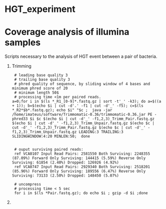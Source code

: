 # HGT_experiment



# Coverage analysis of illumina samples

Scripts necessary to the analysis of HGT event between a pair of bacteria. 



1. Trimming

        # leading base quality 3
        # trailing base quality 3
        # phred quality of sequence, by sliding window of 4 bases and minimum phred score of 20
        # minimum length 50$
        # processing time <1m per paired reads.
       a=0;for i in $(ls *_R1_[0-9]*.fastq.gz | sort -t'_' -k3); do a=$((a + 1)); b=$(echo $i | cut -d'.' -f1 | cut -d'_' -f5); c=$(ls *_R2*$b*.fastq.gz); echo $i" "$c ;  java -jar /home/imateus/software/Trimmomatic-0.36/trimmomatic-0.36.jar PE -phred33 $i $c $(echo $i | cut -d'_' -f1,2,3)_Trimm_Pair.fastq.gz $(echo $i | cut -d'_' -f1,2,3)_Trimm_Unpair.fastq.gz $(echo $c | cut -d'_' -f1,2,3)_Trimm_Pair.fastq.gz $(echo $c | cut -d'_' -f1,2,3)_Trimm_Unpair.fastq.gz LEADING:3 TRAILING:3 SLIDINGWINDOW:4:20 MINLEN:50;  done


        # ouput surviving paired reads: 
        ref VCA0107 Input Read Pairs: 2581550 Both Surviving: 2248355 (87.09%) Forward Only Surviving: 144415 (5.59%) Reverse Only Surviving: 61854 (2.40%) Dropped: 126926 (4.92%)
        ref VCA0747 Input Read Pairs: 2929340 Both Surviving: 2518201 (85.96%) Forward Only Surviving: 189556 (6.47%) Reverse Only Surviving: 73133 (2.50%) Dropped: 148450 (5.07%)

        # uncompress 
        # processing time < 5 sec
        for i in $(ls *Pair.fastq.gz); do echo $i ; gzip -d $i ;done
        
2. 

